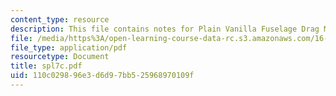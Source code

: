 ```yaml
---
content_type: resource
description: This file contains notes for Plain Vanilla Fuselage Drag Measurements.
file: /media/https%3A/open-learning-course-data-rc.s3.amazonaws.com/16-01-unified-engineering-i-ii-iii-iv-fall-2005-spring-2006/110c029896e3d6d97bb525968970109f_spl7c.pdf
file_type: application/pdf
resourcetype: Document
title: spl7c.pdf
uid: 110c0298-96e3-d6d9-7bb5-25968970109f
---
```

